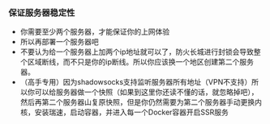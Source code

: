 ### 保证服务器稳定性
* 你需要至少两个服务器，才能保证你的上网体验
* 所以再部署一个服务器吧
* 不要认为给一个服务器上加两个ip地址就可以了，防火长城进行封锁会导致整个区域断线，而不只是你的ip断线。所以你应该换一个地区创建第二个服务器。
* （高手专用）因为shadowsocks支持监听服务器所有地址（VPN不支持）所以你可以给服务器做一个快照（如果到这里你还读不懂的话，就忽略掉吧），然后再第二个服务器山复原快照，但是你仍然需要为第二个服务器手动更换内核，安装瑞速，启动容器，并进入每一个Docker容器开启SSR服务